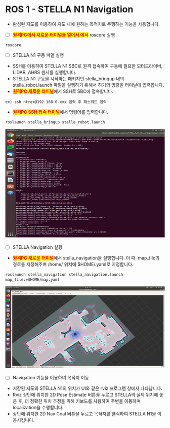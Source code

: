 # ROS 1 - STELLA N1 Navigation

* 완성된 지도를 이용하여 지도 내에 원하는 목적지로 주행하는 기능을 사용합니다.

<!---->

* [ ] <mark style="color:red;">**원격PC에서 새로운 터미널을 열어서 에서**</mark>  roscore 실행&#x20;

```
roscore
```

* [ ] STELLA N1 구동 파일 실행&#x20;

<!---->

* SSH를 이용하여 STELLA N1 SBC로 원격 접속하여 구동에 필요한 모터드라이버, LIDAR, AHRS 센서를 실행합니다.
* STELLA N1 구동을 시작하는 패키지인 stella\_bringup 내의 stella\_robot.launch 파일을 실행하기 위해서 하기의 명령을 터미널에 입력합니다.
* <mark style="color:red;">**원격PC 새로운 터미널**</mark>에서 SSH로 SBC에 접속합니다.

```
ex) ssh ntrex@192.168.0.xxx 입력 후 패스워드 입력
```

* <mark style="color:red;">**원격PC SSH 접속 터미널**</mark>에서 명령어를 입력합니다. &#x20;

```
roslaunch stella_bringup stella_robot.launch
```

![ ](../../.gitbook/assets/022.png)

* [ ] STELLA Navigation 실행&#x20;

<!---->

* <mark style="color:red;">**원격PC 새로운 터미널**</mark>에서 stella\_navigation을 실행합니다. 이 때, map\_file의 경로를 지정해주며 /home/ 위치에 $HOME/.yaml로 지정합니다.

```
roslaunch stella_navigation stella_navigation.launch map_file:=$HOME/map.yaml
```

![ ](../../.gitbook/assets/025.png)

* [ ] Navigation 기능을 이용하여 목적지 이동&#x20;

<!---->

* 저장된 지도와 STELLA N1의 위치가 UI와 같은 rviz 프로그램 창에서 나타납니다.
* Rviz 상단에 위치한 2D Pose Estimate 버튼을 누르고 STELLA의 실제 위치에 놓은 후, 더 정확한 위치 추정을 위해 키보드를 사용하여 주변을 이동하며 localization을 수행합니다.
* 상단에 위치한 2D Nav Goal 버튼을 누르고 목적지를 클릭하여 STELLA N1을 이동시킵니다.

